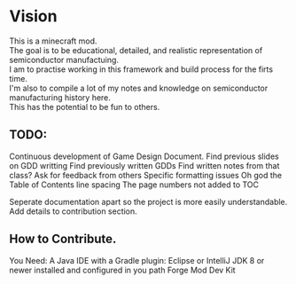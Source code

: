 # Vision
This is a minecraft mod.  
The goal is to be educational, detailed, and realistic representation of semiconductor manufactuing.  
I am to practise working in this framework and build process for the firts time.  
I'm also to compile a lot of my notes and knowledge on semiconductor manufacturing history here.  
This has the potential to be fun to others.  

## TODO:
Continuous development of Game Design Document.
    Find previous slides on GDD writting
    Find previously written GDDs
    Find written notes from that class?
    Ask for feedback from others
    Specific formatting issues
        Oh god the Table of Contents line spacing
        The page numbers not added to TOC
        
Seperate documentation apart so the project is more easily understandable.
Add details to contribution section.

## How to Contribute.
You Need:
A Java IDE with a Gradle plugin: Eclipse or IntelliJ
JDK 8 or newer installed and configured in you path
Forge Mod Dev Kit